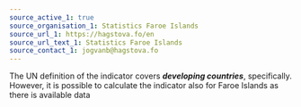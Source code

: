```yaml
---
source_active_1: true
source_organisation_1: Statistics Faroe Islands
source_url_1: https://hagstova.fo/en
source_url_text_1: Statistics Faroe Islands
source_contact_1: jogvanb@hagstova.fo
---
```

The UN definition of the indicator covers ***developing countries***, specifically. However, it is possible to calculate the indicator also for Faroe Islands as there is available data
